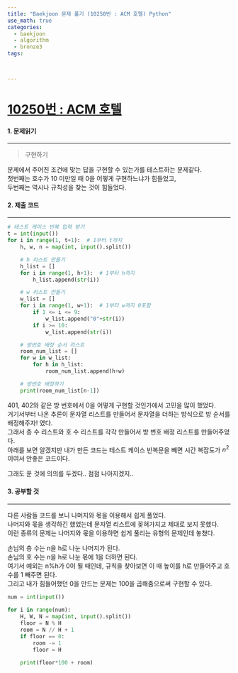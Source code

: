 ```yaml
---
title: "Baekjoon 문제 풀기 (10250번 : ACM 호텔) Python"
use_math: true
categories:
  - baekjoon
  - algorithm
  - bronze3
tags:



---
```



# [10250번 : ACM 호텔](https://www.acmicpc.net/problem/10250)



#### 1. 문제읽기
---

> 구현하기   

문제에서 주어진 조건에 맞는 답을 구현할 수 있는가를 테스트하는 문제같다.  
첫번째는 호수가 10 미만일 때 0을 어떻게 구현하느냐가 힘들었고,  
두번째는 역시나 규칙성을 찾는 것이 힘들었다.  



#### 2. 제출 코드 
---

```python
# 테스트 케이스 반복 입력 받기
t = int(input())
for i in range(1, t+1):  # 1부터 t까지
    h, w, n = map(int, input().split())

    # h 리스트 만들기
    h_list = []
    for i in range(1, h+1):  # 1부터 h까지
        h_list.append(str(i))

    # w 리스트 만들기
    w_list = []
    for i in range(1, w+1):  # 1부터 w까지 0포함
        if 1 <= i <= 9:
            w_list.append("0"+str(i))
        if i >= 10:
            w_list.append(str(i))

    # 방번호 배정 순서 리스트
    room_num_list = []
    for w in w_list:
        for h in h_list:
            room_num_list.append(h+w)

    # 방번호 배정하기
    print(room_num_list[n-1])
```

401, 402와 같은 방 번호에서 0을 어떻게 구현할 것인가에서 고민을 많이 했었다.  
거기서부터 나온 추론이 문자열 리스트를 만들어서 문자열을 더하는 방식으로 방 순서를 배정해주자! 였다.  
그래서 층 수 리스트와 호 수 리스트를 각각 만들어서 방 번호 배정 리스트를 만들어주었다.  
아래를 보면 알겠지만 내가 만든 코드는 테스트 케이스 반복문을 빼면 시간 복잡도가 $n^2$이여서 안좋은 코드이다.  


그래도 푼 것에 의의를 두겠다.. 점점 나아지겠지..  



#### 3. 공부할 것
---

다른 사람들 코드를 보니 나머지와 몫을 이용해서 쉽게 풀었다.  
나머지와 몫을 생각하긴 했었는데 문자열 리스트에 꽂혀가지고 제대로 보지 못했다.  
이런 종류의 문제는 나머지와 몫을 이용하면 쉽게 풀리는 유형의 문제인데 놓쳤다.  

손님의 층 수는 n을 h로 나눈 나머지가 된다.  
손님의 호 수는 n을 h로 나눈 몫에 1을 더하면 된다.  
여기서 예외는 n%h가 0이 될 때인데, 규칙을 찾아보면 이 때 높이를 h로 만들어주고 호 수를 1 빼주면 된다.  
그리고 내가 힘들어했던 0을 만드는 문제는 100을 곱해줌으로써 구현할 수 있다.  

```python
num = int(input())
 
for i in range(num):
    H, W, N = map(int, input().split())
    floor = N % H
    room = N // H + 1
    if floor == 0:
        room -= 1
        floor = H
 
    print(floor*100 + room)
```

